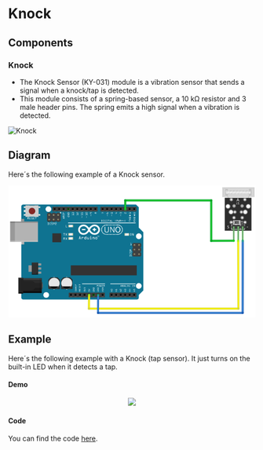 # Knock

## Components 
### Knock

* The Knock Sensor (KY-031) module is a vibration sensor that sends a signal when a knock/tap is detected.
* This module consists of a spring-based sensor, a 10 kΩ resistor and 3 male header pins. The spring emits a high signal when a vibration is detected.

<img title="Knock" src="https://ecuarobot.com/wp-content/uploads/2019/09/HTB1MeWJSXXXXXcIaXXX760XFXXXD3.png" width=200/>

## Diagram

Here´s the following example of a Knock sensor.

![Knock diagram](./img/Knock_diagram.png)

## Example

Here´s the following example with a Knock (tap sensor). It just turns on the built-in LED when it detects a tap.

#### Demo
<p align="center"><img src="./img/Knock_demo.gif"/></p>

#### Code

You can find the code [here](./Knock.ino).
